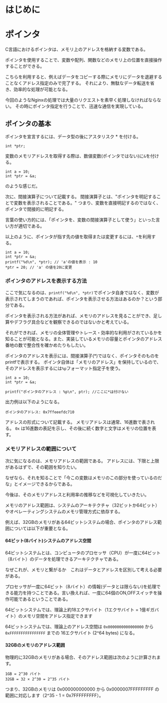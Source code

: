 # はじめに

# ポインタ

C言語におけるポインタは、メモリ上のアドレスを格納する変数である。

ポインタを使用することで、変数や配列、関数などのメモリ上の位置を直接操作することができる。

こちらを利用すると、例えばデータをコピーする際にメモリにデータを退避することなくアドレス指定のみで完了する。
それにより、無駄なデータ転送を省き、効率的な処理が可能となる。

今回のようなNginxの処理では大量のリクエストを素早く処理しなければならない。
その時にポインタ指定を行うことで、迅速な通信を実現している。


## ポインタの基本

ポインタを宣言するには、データ型の後にアスタリスク * を付ける。
```
int *ptr;
```

変数のメモリアドレスを取得する際は、数値変数(ポインタではない)に`&`を付ける。
```
int a = 10;
int *ptr = &a;
```
のような感じだ。

次に、間接演算子について記載する。
間接演算子とは、"ポインタを明記することで変数を表示されることである。"
つまり、変数を直接明記するのではなく、ポインタで間接的に明記する。

言葉の使い方的には、「ポインタを、変数の間接演算子として使う」といった言い方が適切である。

以上のように、ポインタが指す先の値を取得または変更するには、`*`を利用する。

```
int a = 10;
int *ptr = &a;
printf("%d\n", *ptr); // 'a'の値を表示 : 10
*ptr = 20; // 'a' の値を20に変更
```

### ポインタのアドレスを表示する方法

ここで気になるのは、`printf("%d\n", *ptr)`でポインタ自身ではなく、変数が表示されてしまうのであれば、ポインタを表示させる方法はあるのか？という部分である。

ポインタを表示される方法があれば、メモリのアドレスを見ることができ、足し算やデフラグ具合などを観察できるのではないかと考えている。

それができれば、メモリの全体管理やトレース・効率的な利用がされているかを知ることが可能となる。また、実装しているメモリの容量とポインタのアドレス番地の数で整合性を確かめたりもしたい。

ポインタのアドレスを表示には、間接演算子(*)ではなく、ポインタそのものをprintfで表示する。
ポインタ自体は「メモリのアドレス」を保持しているので、そのアドレスを表示するには`%p`フォーマット指定子を使う。

```
int a = 10;
int *ptr = &a;

printf("ポインタのアドレス : %p\n", ptr); //ここに*は付けない
```

出力例は以下のようになる。

```
ポインタのアドレス: 0x7ffeeefdc710
```

アドレスの形式について記載する。
メモリアドレスは通常、16進数で表される。
`0x` は16進数の表記を示し、その後に続く数字と文字はメモリの位置を表す。

### メモリアドレスの範囲について
次に気になるのは、メモリアドレスの範囲である。
アドレスには、下限と上限があるはずで、その範囲を知りたい。

なぜなら、それを知ることで「今この変数はメモリのこの部分を使っているのだな」とイメージできるからである。

今後は、そのメモリアドレスと利用率の推移などを可視化していきたい。

メモリのアドレス範囲は、システムのアーキテクチャ（32ビットか64ビット）やオペレーティングシステムのメモリ管理方式に依存する。

例えば、32GBのメモリがある64ビットシステムの場合、ポインタのアドレス範囲については以下が重要となる。


#### 64ビット(8バイト)システムのアドレス空間
64ビットシステムとは、コンピュータのプロセッサ（CPU）が一度に64ビット（8バイト）のデータを処理できるアーキテクチャである。

なぜこれが、メモリと繋がるか　これはデータとアドレスを区別して考える必要がある。

プロセッサが一度に64ビット（8バイト）の情報(データとは限らない)を処理できる能力を持つことである。言い換えれば、一度に64個のON,OFFスイッチを操作可能であるということである。






64ビットシステムでは、理論上約18エクサバイト（1エクサバイト = 1億ギガバイト）のメモリ空間をアドレス指定できます


64ビットシステムでは、理論上のアドレス空間は `0x0000000000000000` から`0xFFFFFFFFFFFFFFFF` までの 16エクサバイト (2^64 bytes) になる。

#### 32GBのメモリのアドレス範囲

物理的に32GBのメモリがある場合、そのアドレス範囲は次のように計算されます。

    1GB = 2^30 バイト
    32GB = 32 × 2^30 = 2^35 バイト

つまり、32GBのメモリは 0x000000000000 から 0x0000007FFFFFFFFF の範囲に対応します（2^35 - 1 = 0x7FFFFFFFFF）。
